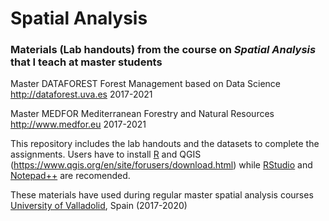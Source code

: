 # Spatial Analysis
### Materials (Lab handouts) from the course on *Spatial Analysis* that I teach at master students 
Master DATAFOREST Forest Management based on Data Science  http://dataforest.uva.es  2017-2021

Master MEDFOR Mediterranean Forestry and Natural Resources http://www.medfor.eu  2017-2021

This repository includes the lab handouts and the datasets to complete the assignments.
Users have to install [R](https://cran.r-project.org/) and QGIS (https://www.qgis.org/en/site/forusers/download.html)  while [RStudio](https://cran.r-project.org/) and [Notepad++](https://notepad-plus-plus.org/) are recomended.

These materials have used during regular master spatial analysis courses [University of Valladolid](http://www.uva.es), Spain (2017-2020)

